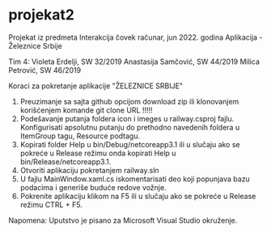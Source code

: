 # projekat2

Projekat iz predmeta Interakcija čovek računar, jun 2022. godina
Aplikacija - Železnice Srbije

Tim 4:
  Violeta Erdelji, SW 32/2019
  Anastasija Samčović, SW 44/2019
  Milica Petrović, SW 46/2019

Koraci za pokretanje aplikacije "ŽELEZNICE SRBIJE"

1. Preuzimanje sa sajta github opcijom download zip ili klonovanjem korišćenjem komande git clone URL !!!!!
2. Podešavanje putanja foldera icon i imeges u railway.csproj fajlu. Konfigurisati apsolutnu putanju do prethodno navedenih foldera u ItemGroup tagu, Resource podtagu.
3. Kopirati folder Help u bin/Debug/netcoreapp3.1 ili u slučaju ako se pokreće u Release režimu onda kopirati Help u bin/Release/netcoreapp3.1.
4. Otvoriti aplikaciju pokretanjem railway.sln
5. U fajlu MainWindow.xaml.cs iskomentarisati deo koji popunjava bazu podacima i generiše buduće redove vožnje.
6. Pokrenite aplikaciju klikom na F5 ili u slučaju ako se pokreće u Release režimu CTRL + F5.

Napomena: Uputstvo je pisano za Microsoft Visual Studio okruženje.
